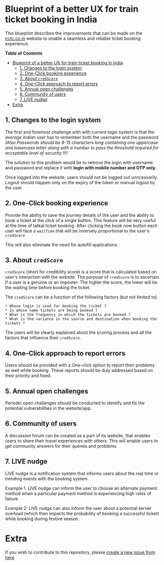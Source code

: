 # Blueprint of a better UX for train ticket booking in India
This blueprint describes the improvements that can be made on the [irctc.co.in](https://www.irctc.co.in) website to enable a seamless and reliable ticket booking experience.

<!-- START doctoc generated TOC please keep comment here to allow auto update -->
<!-- DON'T EDIT THIS SECTION, INSTEAD RE-RUN doctoc TO UPDATE -->
**Table of Contents**

- [Blueprint of a better UX for train ticket booking in India](#blueprint-of-a-better-ux-for-train-ticket-booking-in-india)
  - [1. Changes to the login system](#1-changes-to-the-login-system)
  - [2. One-Click booking experience](#2-one-click-booking-experience)
  - [3. About `credScore`](#3-about-credscore)
  - [4. One-Click approach to report errors](#4-one-click-approach-to-report-errors)
  - [5. Annual open challenges](#5-annual-open-challenges)
  - [6. Community of users](#6-community-of-users)
  - [7. LIVE nudge](#7-live-nudge)
- [Extra](#extra)

<!-- END doctoc generated TOC please keep comment here to allow auto update -->


## 1. Changes to the login system
 The first and foremost challenge with with current login system is that *the average Indian user* has to remember both the username and the password *(Also Passwords should be 8-15 characters long containing one uppercase and lowercase letter along with a number to pass the threshold required for acceptable level of security.!!!)*

 The solution to this problem would be to remove the login with username and password and replace it with **login with mobile number and OTP only.** 

 Once logged into the website, users should not be logged out unncessarily. Logout should happen only on the expiry of the token or manual logout by the user.


## 2. One-Click booking experience
Provide the ability to save the journey details of the user and the ability to book a ticket at the click of a single button. This feature will be very useful at the time of tatkal ticket booking.
After clicking the book now button each user will face a `waitTime` that will be inversely proportional to the user's `credScore`

This will also eliminate the need for autofill applications.


## 3. About `credScore` 
`credScore` (short for credibility score) is a score that is calculated based on user's interaction with the website.
The purpose of `credScore` is to ascertain if a user is a genuine or an imposter. The higher the score, the lower will be the waiting time before booking the ticket.

The `credScore` can be a function of the following factors (but not limited to).

    * Whose login is used for booking the ticket ?
    * In whose name tickets are being booked ?
    * What is the frequency in which the tickets are booked ?
    * What is the variance in the source and destination when booking the tickets ?

The users will be clearly explained about the scoring process and all the factors that influence their `credScore`.

## 4. One-Click approach to report errors

Users should be provided with a One-click option to report their problems as well while booking. These reports should be duly addressed based on their priority and fixed.


## 5. Annual open challenges
Periodic open challenges should be conducted to identify and fix the potential vulnerabilities in the website/app.


## 6. Community of users
A discussion forum can be created as a part of its website, that enables users to share their travel experiences with others. This will enable users to get community answers for their queries and problems.

## 7. LIVE nudge
LIVE nudge is a notification system that informs users about the real time or trending events with the booking system.

Example 1. LIVE nudge can inform the user to choose an alternate payment method when a particular payment method is experiencing high rates of failure.

Example 2: LIVE nudge can also inform the user about a potential server overload (which then impacts the probability of booking a successful ticket) while booking during festive season.


# Extra
If you wish to contribute to this repository, please [create a new issue from here](https://github.com/yuva-dev/project_alpha/issues/new)
